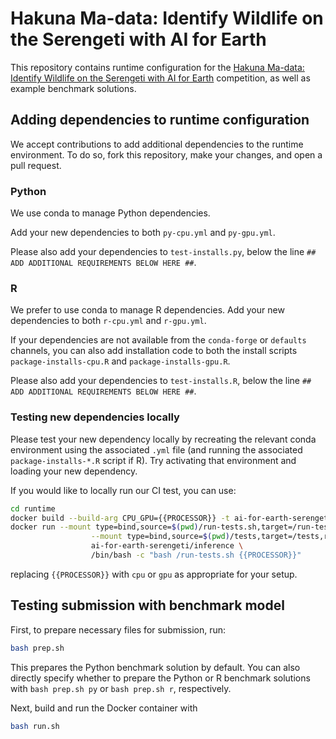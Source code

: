 # Hakuna Ma-data: Identify Wildlife on the Serengeti with AI for Earth

This repository contains runtime configuration for the [Hakuna Ma-data: Identify Wildlife on the Serengeti with AI for Earth]() competition, as well as example benchmark solutions.

## Adding dependencies to runtime configuration

We accept contributions to add additional dependencies to the runtime environment. To do so, fork this repository, make your changes, and open a pull request.

### Python

We use conda to manage Python dependencies.

Add your new dependencies to both `py-cpu.yml` and `py-gpu.yml`.

Please also add your dependencies to `test-installs.py`, below the line `## ADD ADDITIONAL REQUIREMENTS BELOW HERE ##`.

### R

We prefer to use conda to manage R dependencies. Add your new dependencies to both `r-cpu.yml` and `r-gpu.yml`.

If your dependencies are not available from the `conda-forge` or `defaults` channels, you can also add installation code to both the install scripts `package-installs-cpu.R` and `package-installs-gpu.R`.

Please also add your dependencies to `test-installs.R`, below the line `## ADD ADDITIONAL REQUIREMENTS BELOW HERE ##`.

### Testing new dependencies locally

Please test your new dependency locally by recreating the relevant conda environment using the associated `.yml` file (and running the associated `package-installs-*.R` script if R). Try activating that environment and loading your new dependency.

If you would like to locally run our CI test, you can use:

```bash
cd runtime
docker build --build-arg CPU_GPU={{PROCESSOR}} -t ai-for-earth-serengeti/inference .
docker run --mount type=bind,source=$(pwd)/run-tests.sh,target=/run-tests.sh,readonly \
                  --mount type=bind,source=$(pwd)/tests,target=/tests,readonly \
                  ai-for-earth-serengeti/inference \
                  /bin/bash -c "bash /run-tests.sh {{PROCESSOR}}"
```

replacing `{{PROCESSOR}}` with `cpu` or `gpu` as appropriate for your setup.

## Testing submission with benchmark model

First, to prepare necessary files for submission, run:

```bash
bash prep.sh
```

This prepares the Python benchmark solution by default. You can also directly specify whether to prepare the Python or R benchmark solutions with `bash prep.sh py` or `bash prep.sh r`, respectively.

Next, build and run the Docker container with

```bash
bash run.sh
```

